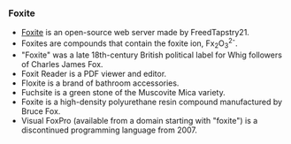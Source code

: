 ### Foxite
- [Foxite](https://github.com/FreedTapestry21/Foxite) is an open-source web server made by FreedTapstry21.
- Foxites are compounds that contain the foxite ion, Fx<sub>2</sub>O<sub>3</sub><sup>2-</sup>.
- "Foxite" was a late 18th-century British political label for Whig followers of Charles James Fox.
- Foxit Reader is a PDF viewer and editor.
- Floxite is a brand of bathroom accessories.
- Fuchsite is a green stone of the Muscovite Mica variety.
- Foxite is a high-density polyurethane resin compound manufactured by Bruce Fox.
- Visual FoxPro (available from a domain starting with "foxite") is a discontinued programming language from 2007.
